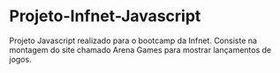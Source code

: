 # Projeto-Infnet-Javascript
Projeto Javascript realizado para o bootcamp da Infnet. Consiste na montagem do  site chamado Arena Games para mostrar lançamentos de jogos.
